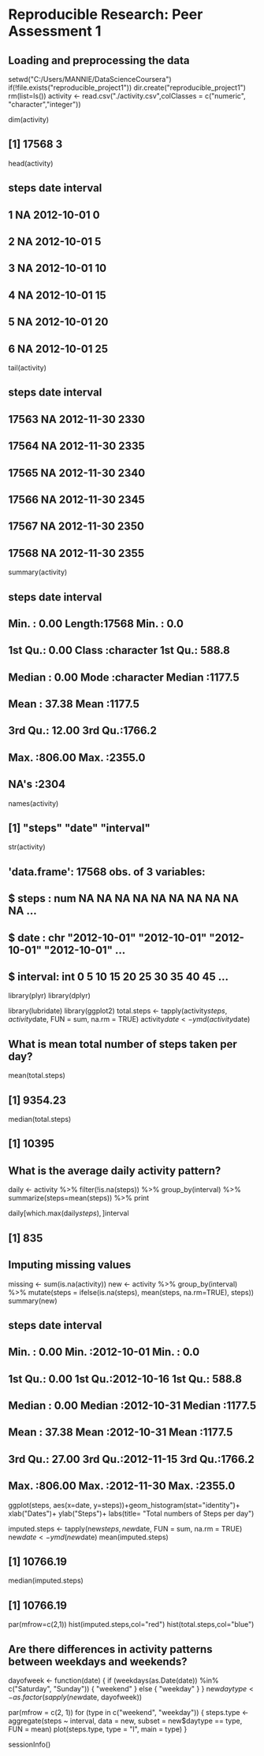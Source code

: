 # Reproducible Research: Peer Assessment 1


## Loading and preprocessing the data
setwd("C:/Users/MANNIE/DataScienceCoursera")
if(!file.exists("reproducible_project1")) dir.create("reproducible_project1")
rm(list=ls())
activity <- read.csv("./activity.csv",colClasses = c("numeric", "character","integer"))

dim(activity)

## [1] 17568     3

head(activity)

##   steps       date interval
## 1    NA 2012-10-01        0
## 2    NA 2012-10-01        5
## 3    NA 2012-10-01       10
## 4    NA 2012-10-01       15
## 5    NA 2012-10-01       20
## 6    NA 2012-10-01       25

tail(activity)

##       steps       date interval
## 17563    NA 2012-11-30     2330
## 17564    NA 2012-11-30     2335
## 17565    NA 2012-11-30     2340
## 17566    NA 2012-11-30     2345
## 17567    NA 2012-11-30     2350
## 17568    NA 2012-11-30     2355

summary(activity)

##      steps            date              interval     
##  Min.   :  0.00   Length:17568       Min.   :   0.0  
##  1st Qu.:  0.00   Class :character   1st Qu.: 588.8  
##  Median :  0.00   Mode  :character   Median :1177.5  
##  Mean   : 37.38                      Mean   :1177.5  
##  3rd Qu.: 12.00                      3rd Qu.:1766.2  
##  Max.   :806.00                      Max.   :2355.0  
##  NA's   :2304

names(activity)

## [1] "steps"    "date"     "interval"

str(activity)

## 'data.frame':    17568 obs. of  3 variables:
##  $ steps   : num  NA NA NA NA NA NA NA NA NA NA ...
##  $ date    : chr  "2012-10-01" "2012-10-01" "2012-10-01" "2012-10-01" ...
##  $ interval: int  0 5 10 15 20 25 30 35 40 45 ...

library(plyr)
library(dplyr)

library(lubridate)
library(ggplot2)
total.steps <- tapply(activity$steps, activity$date, FUN = sum, na.rm = TRUE)
activity$date <- ymd(activity$date)
## What is mean total number of steps taken per day?

mean(total.steps)
## [1] 9354.23

median(total.steps)

## [1] 10395
 
## What is the average daily activity pattern?

daily <- activity %>%
        filter(!is.na(steps)) %>%
        group_by(interval) %>%
        summarize(steps=mean(steps)) %>%
        print

daily[which.max(daily$steps), ]$interval
## [1] 835

## Imputing missing values

missing <- sum(is.na(activity))
new <- activity %>%
        group_by(interval) %>%
        mutate(steps = ifelse(is.na(steps), mean(steps, na.rm=TRUE), steps))
summary(new)

##      steps             date               interval     
##  Min.   :  0.00   Min.   :2012-10-01   Min.   :   0.0  
##  1st Qu.:  0.00   1st Qu.:2012-10-16   1st Qu.: 588.8  
##  Median :  0.00   Median :2012-10-31   Median :1177.5  
##  Mean   : 37.38   Mean   :2012-10-31   Mean   :1177.5  
##  3rd Qu.: 27.00   3rd Qu.:2012-11-15   3rd Qu.:1766.2  
##  Max.   :806.00   Max.   :2012-11-30   Max.   :2355.0

ggplot(steps, aes(x=date, y=steps))+geom_histogram(stat="identity")+ xlab("Dates")+ ylab("Steps")+ labs(title= "Total numbers of Steps per day")

imputed.steps <- tapply(new$steps, new$date, FUN = sum, na.rm = TRUE)
new$date <- ymd(new$date)
mean(imputed.steps)
## [1] 10766.19

median(imputed.steps)
## [1] 10766.19

par(mfrow=c(2,1))
hist(imputed.steps,col="red")
hist(total.steps,col="blue")
## Are there differences in activity patterns between weekdays and weekends?

dayofweek <- function(date) {
    if (weekdays(as.Date(date)) %in% c("Saturday", "Sunday")) {
        "weekend"
    } else {
        "weekday"
    }
}
new$daytype <- as.factor(sapply(new$date, dayofweek))

par(mfrow = c(2, 1))
for (type in c("weekend", "weekday")) {
    steps.type <- aggregate(steps ~ interval, data = new, subset = new$daytype == 
        type, FUN = mean)
    plot(steps.type, type = "l", main = type)
}


sessionInfo()
